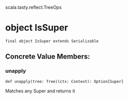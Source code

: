 scala.tasty.reflect.TreeOps
# object IsSuper

<pre><code class="language-scala" >final object IsSuper extends Serializable</pre></code>
## Concrete Value Members:
### unapply
<pre><code class="language-scala" >def unapply(tree: Tree)(ctx: Context): Option[Super]</pre></code>
Matches any Super and returns it

